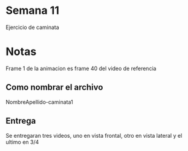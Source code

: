 # Semana 11
Ejercicio de caminata

# Notas
Frame 1 de la animacion es frame 40 del video de referencia

## Como nombrar el archivo
NombreApellido-caminata1

## Entrega
Se entregaran tres videos, uno en vista frontal, otro en vista lateral y el ultimo en 3/4
